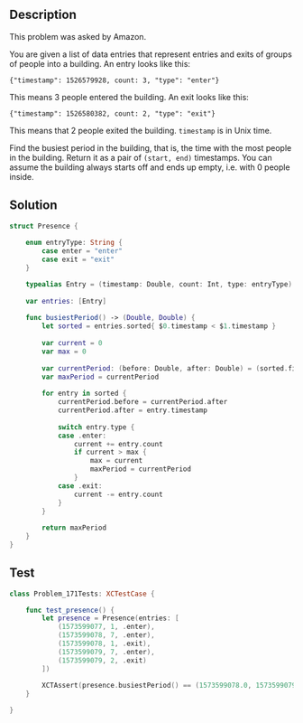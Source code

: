 ## Description

This problem was asked by Amazon.

You are given a list of data entries that represent entries and exits of groups of people into a building. An entry looks like this:

`{"timestamp": 1526579928, count: 3, "type": "enter"}`

This means 3 people entered the building. An exit looks like this:

`{"timestamp": 1526580382, count: 2, "type": "exit"}`

This means that 2 people exited the building. `timestamp` is in Unix time.

Find the busiest period in the building, that is, the time with the most people in the building. Return it as a pair of `(start, end)` timestamps. You can assume the building always starts off and ends up empty, i.e. with 0 people inside.

## Solution
    
```swift
struct Presence {
    
    enum entryType: String {
        case enter = "enter"
        case exit = "exit"
    }

    typealias Entry = (timestamp: Double, count: Int, type: entryType)
    
    var entries: [Entry]
    
    func busiestPeriod() -> (Double, Double) {
        let sorted = entries.sorted{ $0.timestamp < $1.timestamp }
        
        var current = 0
        var max = 0
        
        var currentPeriod: (before: Double, after: Double) = (sorted.first!.timestamp, sorted.first!.timestamp)
        var maxPeriod = currentPeriod
        
        for entry in sorted {
            currentPeriod.before = currentPeriod.after
            currentPeriod.after = entry.timestamp
            
            switch entry.type {
            case .enter:
                current += entry.count
                if current > max {
                    max = current
                    maxPeriod = currentPeriod
                }
            case .exit:
                current -= entry.count
            }
        }
        
        return maxPeriod
    }
}
```

## Test

```swift
class Problem_171Tests: XCTestCase {

    func test_presence() {
        let presence = Presence(entries: [
            (1573599077, 1, .enter),
            (1573599078, 7, .enter),
            (1573599078, 1, .exit),
            (1573599079, 7, .enter),
            (1573599079, 2, .exit)
        ])
        
        XCTAssert(presence.busiestPeriod() == (1573599078.0, 1573599079.0))
    }

}
```
